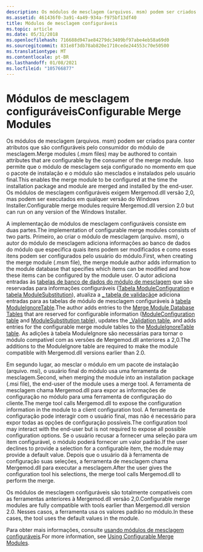 ```yaml
---
description: Os módulos de mesclagem (arquivos. msm) podem ser criados para conter atributos que são configuráveis pelo consumidor do módulo de mesclagem.
ms.assetid: 461436f0-3a91-4a49-934a-f975bf13df40
title: Módulos de mesclagem configuráveis
ms.topic: article
ms.date: 05/31/2018
ms.openlocfilehash: 716688d947ae84279dc3409bf97abe4eb58a69d0
ms.sourcegitcommit: 831e8f3db78ab820e1710cede244553c70e50500
ms.translationtype: MT
ms.contentlocale: pt-BR
ms.lasthandoff: 01/08/2021
ms.locfileid: "105766877"
---
```

# <a name="configurable-merge-modules"></a><span data-ttu-id="4c136-103">Módulos de mesclagem configuráveis</span><span class="sxs-lookup"><span data-stu-id="4c136-103">Configurable Merge Modules</span></span>

<span data-ttu-id="4c136-104">Os módulos de mesclagem (arquivos. msm) podem ser criados para conter atributos que são configuráveis pelo consumidor do módulo de mesclagem.</span><span class="sxs-lookup"><span data-stu-id="4c136-104">Merge modules (.msm files) may be authored to contain attributes that are configurable by the consumer of the merge module.</span></span> <span data-ttu-id="4c136-105">Isso permite que o módulo de mesclagem seja configurado no momento em que o pacote de instalação e o módulo são mesclados e instalados pelo usuário final.</span><span class="sxs-lookup"><span data-stu-id="4c136-105">This enables the merge module to be configured at the time the installation package and module are merged and installed by the end-user.</span></span> <span data-ttu-id="4c136-106">Os módulos de mesclagem configuráveis exigem Mergemod.dll versão 2,0, mas podem ser executados em qualquer versão do Windows Installer.</span><span class="sxs-lookup"><span data-stu-id="4c136-106">Configurable merge modules require Mergemod.dll version 2.0 but can run on any version of the Windows Installer.</span></span>

<span data-ttu-id="4c136-107">A implementação de módulos de mesclagem configuráveis consiste em duas partes.</span><span class="sxs-lookup"><span data-stu-id="4c136-107">The implementation of configurable merge modules consists of two parts.</span></span> <span data-ttu-id="4c136-108">Primeiro, ao criar o módulo de mesclagem (arquivo. msm), o autor do módulo de mesclagem adiciona informações ao banco de dados do módulo que especifica quais itens podem ser modificados e como esses itens podem ser configurados pelo usuário do módulo.</span><span class="sxs-lookup"><span data-stu-id="4c136-108">First, when creating the merge module (.msm file), the merge module author adds information to the module database that specifies which items can be modified and how these items can be configured by the module user.</span></span> <span data-ttu-id="4c136-109">O autor adiciona entradas às [tabelas de banco de dados do módulo de mesclagem](merge-module-database-tables.md) que são reservadas para informações configuráveis ([Tabela ModuleConfiguration](moduleconfiguration-table.md) e [tabela ModuleSubstitution](modulesubstitution-table.md)), atualiza a [ \_ tabela de validação](-validation-table.md)e adiciona entradas para as tabelas de módulo de mesclagem configuráveis à [tabela ModuleIgnoreTable](moduleignoretable-table.md).</span><span class="sxs-lookup"><span data-stu-id="4c136-109">The author adds entries to the [Merge Module Database Tables](merge-module-database-tables.md) that are reserved for configurable information ([ModuleConfiguration table](moduleconfiguration-table.md) and [ModuleSubstitution table](modulesubstitution-table.md)), updates the [\_Validation table](-validation-table.md), and adds entries for the configurable merge module tables to the [ModuleIgnoreTable table](moduleignoretable-table.md).</span></span> <span data-ttu-id="4c136-110">As adições à tabela ModuleIgnore são necessárias para tornar o módulo compatível com as versões de Mergemod.dll anteriores a 2,0.</span><span class="sxs-lookup"><span data-stu-id="4c136-110">The additions to the ModuleIgnore table are required to make the module compatible with Mergemod.dll versions earlier than 2.0.</span></span>

<span data-ttu-id="4c136-111">Em segundo lugar, ao mesclar o módulo em um pacote de instalação (arquivo. msi), o usuário final do módulo usa uma ferramenta de mesclagem.</span><span class="sxs-lookup"><span data-stu-id="4c136-111">Second, when merging the module into an installation package (.msi file), the end-user of the module uses a merge tool.</span></span> <span data-ttu-id="4c136-112">A ferramenta de mesclagem chama Mergemod.dll para expor as informações de configuração no módulo para uma ferramenta de configuração do cliente.</span><span class="sxs-lookup"><span data-stu-id="4c136-112">The merge tool calls Mergemod.dll to expose the configuration information in the module to a client configuration tool.</span></span> <span data-ttu-id="4c136-113">A ferramenta de configuração pode interagir com o usuário final, mas não é necessário para expor todas as opções de configuração possíveis.</span><span class="sxs-lookup"><span data-stu-id="4c136-113">The configuration tool may interact with the end-user but is not required to expose all possible configuration options.</span></span> <span data-ttu-id="4c136-114">Se o usuário recusar a fornecer uma seleção para um item configurável, o módulo poderá fornecer um valor padrão.</span><span class="sxs-lookup"><span data-stu-id="4c136-114">If the user declines to provide a selection for a configurable item, the module may provide a default value.</span></span> <span data-ttu-id="4c136-115">Depois que o usuário dá à ferramenta de configuração suas seleções, a ferramenta de mesclagem chama Mergemod.dll para executar a mesclagem.</span><span class="sxs-lookup"><span data-stu-id="4c136-115">After the user gives the configuration tool his selections, the merge tool calls Mergemod.dll to perform the merge.</span></span>

<span data-ttu-id="4c136-116">Os módulos de mesclagem configuráveis são totalmente compatíveis com as ferramentas anteriores à Mergemod.dll versão 2,0.</span><span class="sxs-lookup"><span data-stu-id="4c136-116">Configurable merge modules are fully compatible with tools earlier than Mergemod.dll version 2.0.</span></span> <span data-ttu-id="4c136-117">Nesses casos, a ferramenta usa os valores padrão no módulo.</span><span class="sxs-lookup"><span data-stu-id="4c136-117">In these cases, the tool uses the default values in the module.</span></span>

<span data-ttu-id="4c136-118">Para obter mais informações, consulte [usando módulos de mesclagem configuráveis](using-configurable-merge-modules.md).</span><span class="sxs-lookup"><span data-stu-id="4c136-118">For more information, see [Using Configurable Merge Modules](using-configurable-merge-modules.md).</span></span>

 

 



